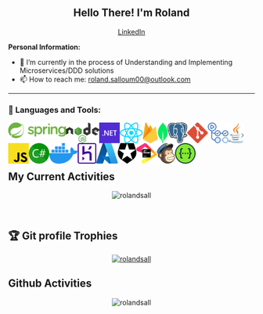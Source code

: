 <h2 align="center">Hello There! I'm Roland</a></h2>
<p align="center">
  <a href="https://www.linkedin.com/in/roland-salloum-09687b188/">LinkedIn</a> 
</p>



**Personal Information:**

- 🌱  I’m currently in the process of Understanding and Implementing Microservices/DDD solutions
- 📫  How to reach me: roland.salloum00@outlook.com

***

### 🔨 Languages and Tools:
<a> <img align="left" src="https://github.com/RolandSall/RolandSall/blob/main/assets/spring.svg" alt="spring-boot" height="32px"/> </a> 
<a> <img align="left" src="https://github.com/RolandSall/RolandSall/blob/main/assets/nodejs.svg" alt="nodejs" height="42px"/> </a> 
<a> <img align="left" src="https://github.com/RolandSall/RolandSall/blob/main/assets/dotnet.svg" alt="dotnet" height="42px"/> </a> 
<a> <img align="left" src="https://github.com/RolandSall/RolandSall/blob/main/assets/react.svg" alt="react" height="42px"/> </a> 
<a> <img align="left" src="https://github.com/RolandSall/RolandSall/blob/main/assets/firebase.svg" alt="firebase" height="42px"/> </a> 
<a> <img align="left" src="https://github.com/RolandSall/RolandSall/blob/main/assets/mongodb-icon.svg" alt="mongodb-icon" height="42px"/> </a> 
<a> <img align="left" src="https://github.com/RolandSall/RolandSall/blob/main/assets/postgresql.svg" alt="postgresql" height="42px"/> </a> 
<a> <img align="left" src="https://github.com/RolandSall/RolandSall/blob/main/assets/git-icon.svg" alt="git-icon" height="42px"/> </a> 
<a> <img align="left" src="https://github.com/RolandSall/RolandSall/blob/main/assets/github-actions.svg" alt="github-actions" height="42px"/> </a> 
<a> <img align="left" src="https://github.com/RolandSall/RolandSall/blob/main/assets/java.svg" alt="java" height="42px"/> </a> 
<a> <img align="left" src="https://github.com/RolandSall/RolandSall/blob/main/assets/javascript.svg" alt="javascript" height="42px"/> </a> 
<a> <img align="left" src="https://github.com/RolandSall/RolandSall/blob/main/assets/c-sharp.svg" alt="c-sharp" height="42px"/> </a> 
<a> <img align="left" src="https://github.com/RolandSall/RolandSall/blob/main/assets/docker-icon.svg" alt="docker-icon" height="42px"/> </a> 
<a> <img align="left" src="https://github.com/RolandSall/RolandSall/blob/main/assets/heroku-icon.svg" alt="heroku-icon" height="42px"/> </a> 
<a> <img align="left" src="https://github.com/RolandSall/RolandSall/blob/main/assets/microsoft-azure.svg" alt="microsoft-azure" height="42px"/> </a> 
<a> <img align="left" src="https://github.com/RolandSall/RolandSall/blob/main/assets/auth0-icon.svg" alt="auth0-icon" height="42px"/> </a> 
<a> <img align="left" src="https://github.com/RolandSall/RolandSall/blob/main/assets/jetbrains.svg" alt="jetbrains" height="42px"/> </a> 
<a> <img align="left" src="https://github.com/RolandSall/RolandSall/blob/main/assets/mailchimp-freddie.svg" alt="mailchimp-freddie" height="42px"/> </a> 
<a> <img align="left" src="https://github.com/RolandSall/RolandSall/blob/main/assets/swagger.svg" alt="swagger" height="42px"/> </a> 
<br><br><br><br>

## My Current Activities
<p align="center"><img src="https://github-readme-streak-stats.herokuapp.com/?user=rolandsall" alt="rolandsall" /></p>

<br>

## :trophy: Git profile Trophies

<p align="center">
  <a href="https://github.com/ryo-ma/github-profile-trophy"><img src="https://github-profile-trophy.vercel.app/?username=rolandsall&" alt="rolandsall" /></a> 
</p>



## Github Activities

<p align="center">
  

 <img src="https://github-readme-stats.vercel.app/api?username=rolandsall&count_private=true&show_icons=true&include_all_commits=true" alt="rolandsall" />
</p>

  




